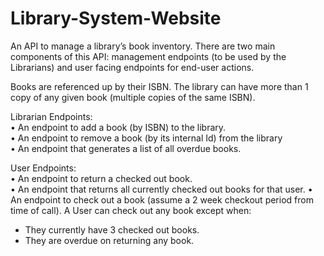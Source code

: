 # Library-System-Website
An API to manage a library’s book inventory. There are two main components of this API: management endpoints (to be used by the Librarians) and user facing endpoints for end-user actions. 

Books are referenced up by their ISBN. The library can have more than 1 copy of any given book (multiple copies of the same ISBN).

Librarian Endpoints:                                                                                                                                               
•	An endpoint to add a book (by ISBN) to the library.                                                                                                               
•	An endpoint to remove a book (by its internal Id) from the library                                                                                               
•	An endpoint that generates a list of all overdue books.                                                                                                                                                                                                                   
                                                                                                                                                                     
User Endpoints:                                                                                                                                                     
•	An endpoint to return a checked out book.                                                                                                                         
•	An endpoint that returns all currently checked out books for that user.
•	An endpoint to check out a book (assume a 2 week checkout period from time of call). A User can check out any book except when:                                   
-	They currently have 3 checked out books.                                                                                                                         
-	They are overdue on returning any book.                                                                                                                                                                                                                                                                                               
